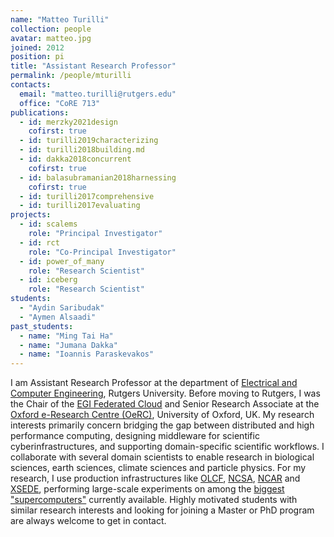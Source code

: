 ```yaml
---
name: "Matteo Turilli"
collection: people
avatar: matteo.jpg
joined: 2012
position: pi
title: "Assistant Research Professor"
permalink: /people/mturilli
contacts:
  email: "matteo.turilli@rutgers.edu"
  office: "CoRE 713"
publications:
  - id: merzky2021design
    cofirst: true
  - id: turilli2019characterizing
  - id: turilli2018building.md
  - id: dakka2018concurrent
    cofirst: true
  - id: balasubramanian2018harnessing
    cofirst: true
  - id: turilli2017comprehensive
  - id: turilli2017evaluating
projects:
  - id: scalems
    role: "Principal Investigator"
  - id: rct
    role: "Co-Principal Investigator"
  - id: power_of_many
    role: "Research Scientist"
  - id: iceberg
    role: "Research Scientist"
students:
  - "Aydin Saribudak"
  - "Aymen Alsaadi"
past_students:
  - name: "Ming Tai Ha"
  - name: "Jumana Dakka"
  - name: "Ioannis Paraskevakos"
---
```


I am Assistant Research Professor at the department of [Electrical and Computer Engineering](https://www.ece.rutgers.edu/), Rutgers University. Before moving to Rutgers, I was the Chair of the [EGI Federated Cloud](https://wiki.egi.eu/wiki/EGI_Federated_Cloud) and Senior Research Associate at the [Oxford e-Research Centre (OeRC)](https://www.oerc.ox.ac.uk/), University of Oxford, UK. My research interests primarily concern bridging the gap between distributed and high performance computing, designing middleware for scientific cyberinfrastructures, and supporting domain-specific scientific workflows. I collaborate with several domain scientists to enable research in biological sciences, earth sciences, climate sciences and particle physics. For my research, I use production infrastructures like [OLCF](https://www.olcf.ornl.gov/olcf-resources/), [NCSA](http://www.ncsa.illinois.edu/), [NCAR](https://www2.cisl.ucar.edu/resources/resources-overview) and [XSEDE](https://www.xsede.org/), performing large-scale experiments on among the [biggest "supercomputers"](https://www.top500.org/) currently available. Highly motivated students with similar research interests and looking for joining a Master or PhD program are always welcome to get in contact.
